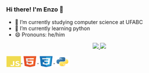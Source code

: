 ### Hi there! I'm Enzo 👋

- 🔭 I’m currently studying computer science at UFABC
- 🌱 I’m currently learning python
- 😄 Pronouns: he/him

<div align="center">
  <a href="https://github.com/enzopatryck">
  <img height="180em" src="https://github-readme-stats.vercel.app/api?username=enzopatryck&show_icons=true&theme=dracula&include_all_commits=true&count_private=true"/>
  <img height="180em" src="https://github-readme-stats.vercel.app/api/top-langs/?username=enzopatryck&layout=compact&langs_count=7&theme=dracula"/>
</div>
<div style="display: inline_block"><br>
  <img align="center" alt="Enzo-Js" height="30" width="40" src="https://raw.githubusercontent.com/devicons/devicon/master/icons/javascript/javascript-plain.svg">
  <img align="center" alt="Enzo-HTML" height="30" width="40" src="https://raw.githubusercontent.com/devicons/devicon/master/icons/html5/html5-original.svg">
  <img align="center" alt="Enzo-CSS" height="30" width="40" src="https://raw.githubusercontent.com/devicons/devicon/master/icons/css3/css3-original.svg">
  <img align="center" alt="Enzo-Python" height="30" width="40" src="https://raw.githubusercontent.com/devicons/devicon/master/icons/python/python-original.svg">
